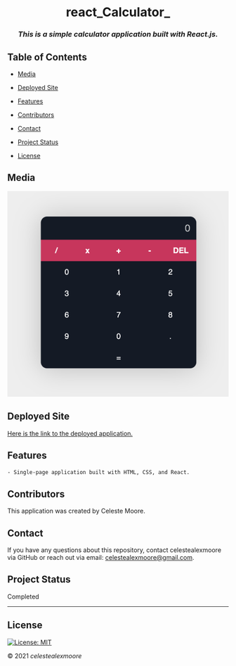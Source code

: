 <div align="center">

# react_Calculator_

### _This is a simple calculator application built with React.js._
</div>

## Table of Contents

- [Media](#Media)

- [Deployed Site](#deployed-site)

- [Features](#Features)

- [Contributors](#Contributors)

- [Contact](#Contact)

- [Project Status](#project-status)

- [License](#License)

## Media

![Photo 1](./assets/photo1.png)

## Deployed Site

   [Here is the link to the deployed application.](https://celestealexmoore.github.io/react_Calculator_/)

## Features
    - Single-page application built with HTML, CSS, and React.

## Contributors

This application was created by Celeste Moore.

## Contact

If you have any questions about this repository, contact celestealexmoore via GitHub or reach out via email:
celestealexmoore@gmail.com.

## Project Status

Completed

---

## License

[![License: MIT](https://img.shields.io/badge/License-MIT-blueviolet.svg)](https://opensource.org/licenses/MIT)

© 2021 _celestealexmoore_
